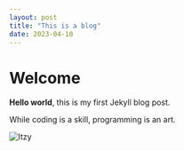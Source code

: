 ```yaml
---
layout: post
title: "This is a blog"
date: 2023-04-10
---
```


# Welcome

**Hello world**, this is my first Jekyll blog post.

While coding is a skill, programming is an art.

![Itzy]("https://kprofiles.com/wp-content/uploads/2019/01/cje-900x600.jpeg")
